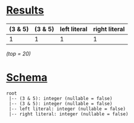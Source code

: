 # [Results](#tab/results)

|(3 & 5)|(3 & 5)|left literal|right literal|
|-------|-------|------------|-------------|
|1      |1      |1           |1            |

_(top = 20)_

# [Schema](#tab/schema)

```shell
root
 |-- (3 & 5): integer (nullable = false)
 |-- (3 & 5): integer (nullable = false)
 |-- left literal: integer (nullable = false)
 |-- right literal: integer (nullable = false)

```
